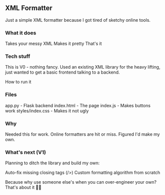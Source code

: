 ## XML Formatter
Just a simple XML formatter because I got tired of sketchy online tools.

### What it does
Takes your messy XML
Makes it pretty
That's it

### Tech stuff
This is V0 - nothing fancy. Used an existing XML library for the heavy lifting, just wanted to get a basic frontend talking to a backend.

How to run it


### Files
app.py - Flask backend
index.html - The page
index.js - Makes buttons work
styles/index.css - Makes it not ugly

### Why
Needed this for work. Online formatters are hit or miss. Figured I'd make my own.

### What's next (V1)
Planning to ditch the library and build my own:

Auto-fix missing closing tags (/>)
Custom formatting algorithm from scratch

Because why use someone else's when you can over-engineer your own?
That's about it 🤷‍♂️
